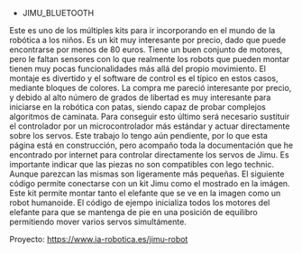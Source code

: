 * JIMU_BLUETOOTH

Este es uno de los múltiples kits para ir incorporando en el mundo de la robótica a los niños.
Es un kit muy interesante por precio, dado que puede encontrarse por menos de 80 euros. Tiene un buen conjunto de motores, pero le faltan sensores con lo que realmente los robots que pueden montar tienen muy pocas funcionalidades más allá del propio movimiento. 
El montaje es divertido y el software de control es el típico en estos casos, mediante bloques de colores.
La compra me pareció interesante por precio, y debido al alto número de grados de libertad es muy interesante para iniciarse en la robótica con patas, siendo capaz de probar complejos algoritmos de caminata. Para conseguir esto último será necesario sustituir el controlador por un microcontrolador más estándar y actuar directamente sobre los servos. Este trabajo lo tengo aún pendiente, por lo que esta página está en construcción, pero acompaño toda la documentación que he encontrado por internet para controlar directamente los servos de Jimu.
Es importante indicar que las piezas no son compatibles con lego technic. Aunque parezcan las mismas son ligeramente más pequeñas.
El siguiente código permite conectarse con un kit Jimu como el mostrado en la imágen. Este kit permite montar tanto el elefante que se ve en la imagen como un robot humanoide. El código de ejempo inicializa todos los motores del elefante para que se mantenga de pie en una posición de equilibro permitiendo mover varios servos simultámente.

Proyecto: https://www.ia-robotica.es/jimu-robot